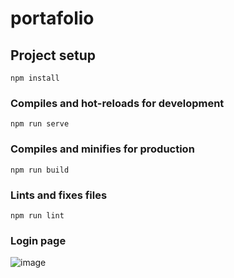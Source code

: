 # portafolio

## Project setup
```
npm install
```

### Compiles and hot-reloads for development
```
npm run serve
```

### Compiles and minifies for production
```
npm run build
```

### Lints and fixes files
```
npm run lint
```

### Login page
![image](https://user-images.githubusercontent.com/65191925/168055675-99185bc1-5094-46d6-9265-5ae553db0703.png)
